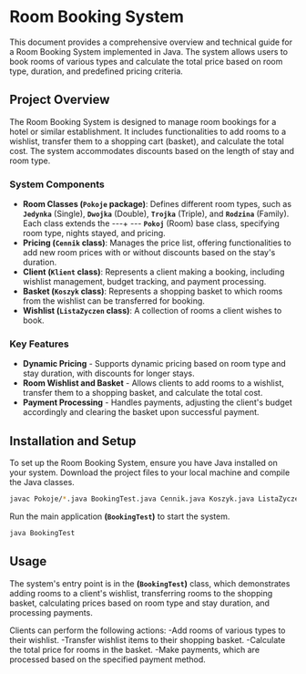 # Room Booking System

This document provides a comprehensive overview and technical guide for a Room Booking System implemented in Java. The system allows users to book rooms of various types and calculate the total price based on room type, duration, and predefined pricing criteria.

## Project Overview
The Room Booking System is designed to manage room bookings for a hotel or similar establishment. It includes functionalities to add rooms to a wishlist, transfer them to a shopping cart (basket), and calculate the total cost. The system accommodates discounts based on the length of stay and room type.

### System Components
- **Room Classes (`Pokoje` package)**: Defines different room types, such as **`Jedynka`** (Single), **`Dwojka`** (Double), **`Trojka`** (Triple), and **`Rodzina`** (Family). Each class extends the ---+ --- **`Pokoj`** (Room) base class, specifying room type, nights stayed, and pricing.
- **Pricing (`Cennik` class)**: Manages the price list, offering functionalities to add new room prices with or without discounts based on the stay's duration.
- **Client (`Klient` class)**: Represents a client making a booking, including wishlist management, budget tracking, and payment processing.
- **Basket (`Koszyk` class)**: Represents a shopping basket to which rooms from the wishlist can be transferred for booking.
- **Wishlist (`ListaZyczen` class)**: A collection of rooms a client wishes to book.

### Key Features
- **Dynamic Pricing** - Supports dynamic pricing based on room type and stay duration, with discounts for longer stays.
- **Room Wishlist and Basket** - Allows clients to add rooms to a wishlist, transfer them to a shopping basket, and calculate the total cost.
- **Payment Processing** - Handles payments, adjusting the client's budget accordingly and clearing the basket upon successful payment.

## Installation and Setup
To set up the Room Booking System, ensure you have Java installed on your system. Download the project files to your local machine and compile the Java classes.
```bash
javac Pokoje/*.java BookingTest.java Cennik.java Koszyk.java ListaZyczen.java Klient.java
```
Run the main application **(`BookingTest`)** to start the system.
```bash
java BookingTest
```

## Usage
The system's entry point is in the **(`BookingTest`)** class, which demonstrates adding rooms to a client's wishlist, transferring rooms to the shopping basket, calculating prices based on room type and stay duration, and processing payments.

Clients can perform the following actions:
-Add rooms of various types to their wishlist.
-Transfer wishlist items to their shopping basket.
-Calculate the total price for rooms in the basket.
-Make payments, which are processed based on the specified payment method.


